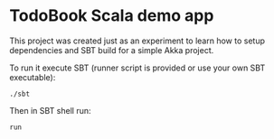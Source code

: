 
TodoBook Scala demo app
=======================

This project was created just as an experiment to learn how to setup dependencies and SBT build for a simple Akka project.

To run it execute SBT (runner script is provided or use your own SBT executable):

    ./sbt
    
Then in SBT shell run:

    run
    
